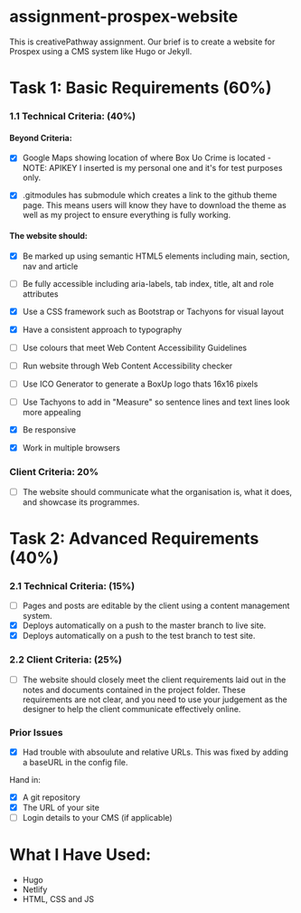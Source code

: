 # assignment-prospex-website

This is creativePathway assignment. Our brief is to create a website for Prospex using a CMS system like Hugo or Jekyll.

# Task 1: Basic Requirements (60%)

### 1.1 Technical Criteria: (40%)

#### Beyond Criteria:

- [x] Google Maps showing location of where Box Uo Crime is located - NOTE: APIKEY I inserted is my personal one and it's for test purposes only.

- [x] .gitmodules has submodule which creates a link to the github theme page. This means users will know they have to download the theme as well as my project to ensure everything is fully working.

#### The website should:

- [x] Be marked up using semantic HTML5 elements including main, section, nav and article
- [ ] Be fully accessible including aria-labels, tab index, title, alt and role attributes
- [x] Use a CSS framework such as Bootstrap or Tachyons for visual layout

- [x] Have a consistent approach to typography
- [ ] Use colours that meet Web Content Accessibility Guidelines
- [ ] Run website through Web Content Accessibility checker
- [ ] Use ICO Generator to generate a BoxUp logo thats 16x16 pixels
- [ ] Use Tachyons to add in "Measure" so sentence lines and text lines look more appealing
- [x] Be responsive
- [x] Work in multiple browsers

### Client Criteria: 20%

- [ ] The website should communicate what the organisation is, what it does, and
      showcase its programmes.

# Task 2: Advanced Requirements (40%)

### 2.1 Technical Criteria: (15%)

- [ ] Pages and posts are editable by the client using a content management system.
- [x] Deploys automatically on a push to the master branch to live site.
- [x] Deploys automatically on a push to the test branch to test site.

### 2.2 Client Criteria: (25%)

- [ ] The website should closely meet the client requirements laid out in the notes and
      documents contained in the project folder. These requirements are not clear, and
      you need to use your judgement as the designer to help the client communicate
      effectively online.

### Prior Issues

- [x] Had trouble with absoulute and relative URLs. This was fixed by adding a baseURL in the config file.

Hand in:

- [x] A git repository
- [x] The URL of your site
- [ ] Login details to your CMS (if applicable)

# What I Have Used:

- Hugo
- Netlify
- HTML, CSS and JS
